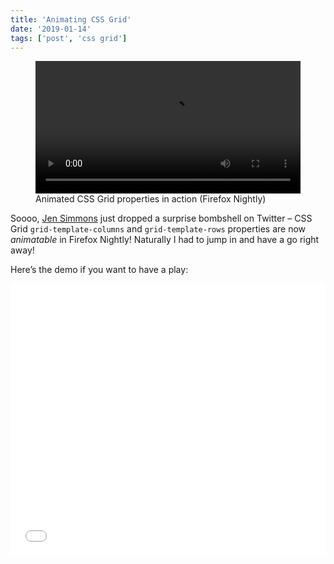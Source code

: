 ```yaml
---
title: 'Animating CSS Grid'
date: '2019-01-14'
tags: ['post', 'css grid']
---
```


<figure>
  <video width="100%" controls playsinline>
    <source src="/media/animating-css-grid.mp4" type="video/mp4">
  </video>
  <figcaption>Animated CSS Grid properties in action (Firefox Nightly)</figcaption>
</figure>

Soooo, [Jen Simmons](http://jensimmons.com/) just dropped a surprise bombshell on Twitter – CSS Grid `grid-template-columns` and `grid-template-rows` properties are now _animatable_ in Firefox Nightly! Naturally I had to jump in and have a go right away!

Here’s the demo if you want to have a play:

<iframe height='435' scrolling='no' title='grid-template-rows / grid-template-columns animation (Firefox Nightly only)' src='//codepen.io/michellebarker/embed/oJmZKK/?height=435&theme-id=0&default-tab=result' frameborder='no' allowtransparency='true' allowfullscreen='true' style='width: 100%;'>See the Pen <a href='https://codepen.io/michellebarker/pen/oJmZKK/'>grid-template-rows / grid-template-columns animation (Firefox Nightly only)</a> by Michelle Barker (<a href='https://codepen.io/michellebarker'>@michellebarker</a>) on <a href='https://codepen.io'>CodePen</a>.
</iframe>
